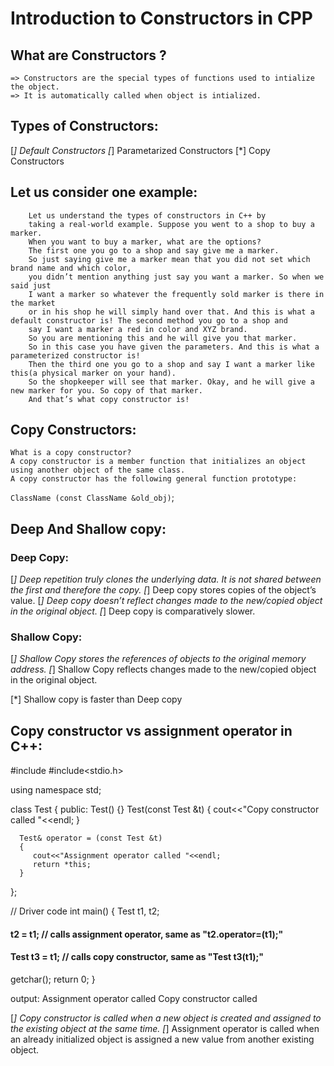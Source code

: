 # Introduction to Constructors in CPP

## What are Constructors ?

    => Constructors are the special types of functions used to intialize the object.
    => It is automatically called when object is intialized.

## Types of Constructors:

[*] Default Constructors
[*] Parametarized Constructors
[*] Copy Constructors

## Let us consider one example:

        Let us understand the types of constructors in C++ by
        taking a real-world example. Suppose you went to a shop to buy a marker.
        When you want to buy a marker, what are the options?
        The first one you go to a shop and say give me a marker.
        So just saying give me a marker mean that you did not set which brand name and which color,
        you didn’t mention anything just say you want a marker. So when we said just
        I want a marker so whatever the frequently sold marker is there in the market
        or in his shop he will simply hand over that. And this is what a default constructor is! The second method you go to a shop and
        say I want a marker a red in color and XYZ brand.
        So you are mentioning this and he will give you that marker.
        So in this case you have given the parameters. And this is what a parameterized constructor is!
        Then the third one you go to a shop and say I want a marker like this(a physical marker on your hand).
        So the shopkeeper will see that marker. Okay, and he will give a new marker for you. So copy of that marker.
        And that’s what copy constructor is!

## Copy Constructors:

    What is a copy constructor?
    A copy constructor is a member function that initializes an object using another object of the same class.
    A copy constructor has the following general function prototype:

`ClassName (const ClassName &old_obj)`;

## Deep And Shallow copy:

### Deep Copy:

[*] Deep repetition truly clones the underlying data. It is not shared between the first and therefore the copy.
[*] Deep copy stores copies of the object’s value.
[*] Deep copy doesn’t reflect changes made to the new/copied object in the original object.
[*] Deep copy is comparatively slower.

### Shallow Copy:

[*] Shallow Copy stores the references of objects to the original memory address.
[*] Shallow Copy reflects changes made to the new/copied object in the original object.

[*] Shallow copy is faster than Deep copy

## Copy constructor vs assignment operator in C++:

#include<iostream>
#include<stdio.h>

using namespace std;

class Test
{
public:
Test() {}
Test(const Test &t)
{
cout<<"Copy constructor called "<<endl;
}

      Test& operator = (const Test &t)
      {
         cout<<"Assignment operator called "<<endl;
         return *this;
      }

};

// Driver code
int main()
{
Test t1, t2;

#### t2 = t1; // calls assignment operator, same as "t2.operator=(t1);"

#### Test t3 = t1; // calls copy constructor, same as "Test t3(t1);"

getchar();
return 0;
}

output:
Assignment operator called
Copy constructor called

[*] Copy constructor is called when a new object is created and assigned to the existing object at the same time.
[*] Assignment operator is called when an already initialized object is assigned a new value from another existing object.
